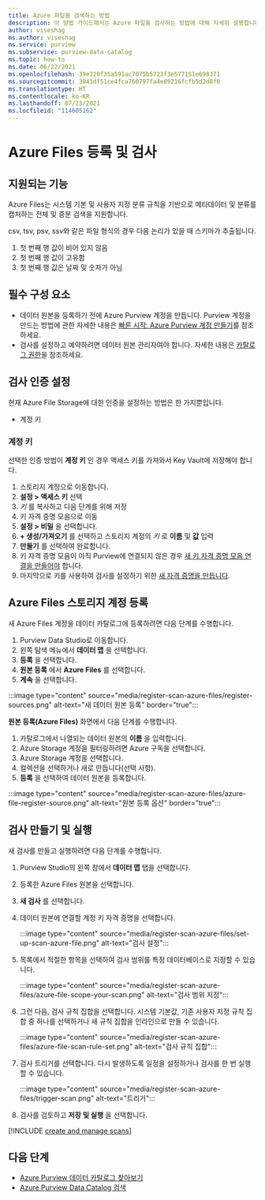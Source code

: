 ```yaml
---
title: Azure 파일을 검색하는 방법
description: 이 방법 가이드에서는 Azure 파일을 검사하는 방법에 대해 자세히 설명합니다.
author: viseshag
ms.author: viseshag
ms.service: purview
ms.subservice: purview-data-catalog
ms.topic: how-to
ms.date: 06/22/2021
ms.openlocfilehash: 39e720f35a591ac7075b5723f3e577151e698371
ms.sourcegitcommit: 3941df51ce4fca760797fa4e09216fcfb5d2d8f0
ms.translationtype: HT
ms.contentlocale: ko-KR
ms.lasthandoff: 07/23/2021
ms.locfileid: "114605162"
---
```

# <a name="register-and-scan-azure-files"></a>Azure Files 등록 및 검사

## <a name="supported-capabilities"></a>지원되는 기능

Azure Files는 시스템 기본 및 사용자 지정 분류 규칙을 기반으로 메타데이터 및 분류를 캡처하는 전체 및 증분 검색을 지원합니다.

csv, tsv, psv, ssv와 같은 파일 형식의 경우 다음 논리가 있을 때 스키마가 추출됩니다.

1. 첫 번째 행 값이 비어 있지 않음
2. 첫 번째 행 값이 고유함
3. 첫 번째 행 값은 날짜 및 숫자가 아님

## <a name="prerequisites"></a>필수 구성 요소

- 데이터 원본을 등록하기 전에 Azure Purview 계정을 만듭니다. Purview 계정을 만드는 방법에 관한 자세한 내용은 [빠른 시작: Azure Purview 계정 만들기](create-catalog-portal.md)를 참조하세요.
- 검사를 설정하고 예약하려면 데이터 원본 관리자여야 합니다. 자세한 내용은 [카탈로그 권한](catalog-permissions.md)을 참조하세요.

## <a name="setting-up-authentication-for-a-scan"></a>검사 인증 설정

현재 Azure File Storage에 대한 인증을 설정하는 방법은 한 가지뿐입니다.

- 계정 키

### <a name="account-key"></a>계정 키

선택한 인증 방법이 **계정 키** 인 경우 액세스 키를 가져와서 Key Vault에 저장해야 합니다.

1. 스토리지 계정으로 이동합니다.
1. **설정 > 액세스 키** 선택
1. *키* 를 복사하고 다음 단계를 위해 저장
1. 키 자격 증명 모음으로 이동
1. **설정 > 비밀** 을 선택합니다.
1. **+ 생성/가져오기** 를 선택하고 스토리지 계정의 *키* 로 **이름** 및 **값** 입력
1. **만들기** 를 선택하여 완료합니다.
1. 키 자격 증명 모음이 아직 Purview에 연결되지 않은 경우 [새 키 자격 증명 모음 연결을 만들어야](manage-credentials.md#create-azure-key-vaults-connections-in-your-azure-purview-account) 합니다.
1. 마지막으로 키를 사용하여 검사를 설정하기 위한 [새 자격 증명을 만듭니다](manage-credentials.md#create-a-new-credential).

## <a name="register-an-azure-files-storage-account"></a>Azure Files 스토리지 계정 등록

새 Azure Files 계정을 데이터 카탈로그에 등록하려면 다음 단계를 수행합니다.

1. Purview Data Studio로 이동합니다.
1. 왼쪽 탐색 메뉴에서 **데이터 맵** 을 선택합니다.
1. **등록** 을 선택합니다.
1. **원본 등록** 에서 **Azure Files** 를 선택합니다.
1. **계속** 을 선택합니다.

:::image type="content" source="media/register-scan-azure-files/register-sources.png" alt-text="새 데이터 원본 등록" border="true":::

**원본 등록(Azure Files)** 화면에서 다음 단계를 수행합니다.

1. 카탈로그에서 나열되는 데이터 원본의 **이름** 을 입력합니다.
2. Azure Storage 계정을 필터링하려면 Azure 구독을 선택합니다.
3. Azure Storage 계정을 선택합니다.
4. 컬렉션을 선택하거나 새로 만듭니다(선택 사항).
5. **등록** 을 선택하여 데이터 원본을 등록합니다.

:::image type="content" source="media/register-scan-azure-files/azure-file-register-source.png" alt-text="원본 등록 옵션" border="true":::

## <a name="creating-and-running-a-scan"></a>검사 만들기 및 실행

새 검사를 만들고 실행하려면 다음 단계를 수행합니다.

1. Purview Studio의 왼쪽 창에서 **데이터 맵** 탭을 선택합니다.

1. 등록한 Azure Files 원본을 선택합니다.

1. **새 검사** 를 선택합니다.

1. 데이터 원본에 연결할 계정 키 자격 증명을 선택합니다. 

   :::image type="content" source="media/register-scan-azure-files/set-up-scan-azure-file.png" alt-text="검사 설정":::

1. 목록에서 적절한 항목을 선택하여 검사 범위를 특정 데이터베이스로 지정할 수 있습니다.

   :::image type="content" source="media/register-scan-azure-files/azure-file-scope-your-scan.png" alt-text="검사 범위 지정":::

1. 그런 다음, 검사 규칙 집합을 선택합니다. 시스템 기본값, 기존 사용자 지정 규칙 집합 중 하나를 선택하거나 새 규칙 집합을 인라인으로 만들 수 있습니다.

   :::image type="content" source="media/register-scan-azure-files/azure-file-scan-rule-set.png" alt-text="검사 규칙 집합":::

1. 검사 트리거를 선택합니다. 다시 발생하도록 일정을 설정하거나 검사를 한 번 실행할 수 있습니다.

   :::image type="content" source="media/register-scan-azure-files/trigger-scan.png" alt-text="트리거":::

1. 검사를 검토하고 **저장 및 실행** 을 선택합니다.


[!INCLUDE [create and manage scans](includes/view-and-manage-scans.md)]

## <a name="next-steps"></a>다음 단계

- [Azure Purview 데이터 카탈로그 찾아보기](how-to-browse-catalog.md)
- [Azure Purview Data Catalog 검색](how-to-search-catalog.md)
